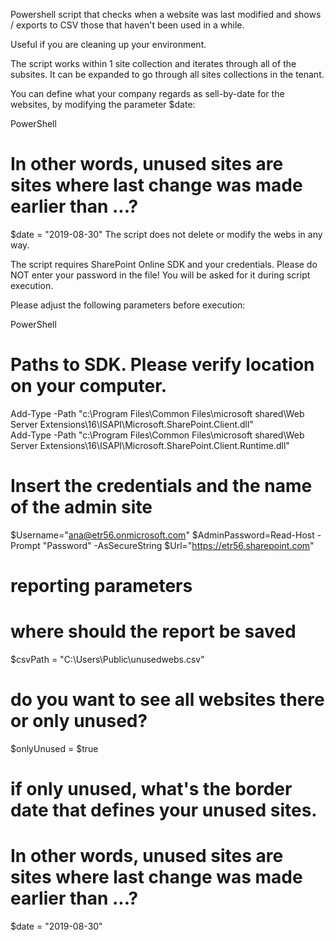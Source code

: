 Powershell script that checks when a website was last modified and shows / exports to CSV those that haven't been used in a while.

Useful if you are cleaning up your environment. 

The script works within 1 site collection and iterates through all of the subsites. It can be expanded to go through all sites collections in the tenant.

 

You can define what your company regards as sell-by-date for the websites, by modifying the parameter $date:

PowerShell
 # In other words, unused sites are sites where last change was made earlier than ...? 
 
$date = "2019-08-30"
 The script does not delete or modify the webs in any way.
 

 

The script requires SharePoint Online SDK and your credentials. Please do NOT enter your password in the file!  You will be asked for it during script execution.

Please adjust the following parameters before execution:

PowerShell
# Paths to SDK. Please verify location on your computer. 
Add-Type -Path "c:\Program Files\Common Files\microsoft shared\Web Server Extensions\16\ISAPI\Microsoft.SharePoint.Client.dll"  
Add-Type -Path "c:\Program Files\Common Files\microsoft shared\Web Server Extensions\16\ISAPI\Microsoft.SharePoint.Client.Runtime.dll"  
 
# Insert the credentials and the name of the admin site 
$Username="ana@etr56.onmicrosoft.com" 
$AdminPassword=Read-Host -Prompt "Password" -AsSecureString 
$Url="https://etr56.sharepoint.com" 
 
# reporting parameters 
 # where should the report be saved 
$csvPath = "C:\Users\Public\unusedwebs.csv" 
 # do you want to see all websites there or only unused?  
$onlyUnused = $true 
 # if only unused, what's the border date that defines your unused sites.  
 # In other words, unused sites are sites where last change was made earlier than ...? 
$date = "2019-08-30" 
 
 

 

 

 
